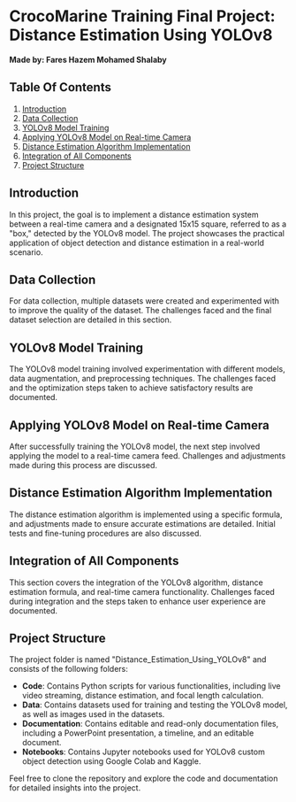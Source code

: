 # CrocoMarine Training Final Project: Distance Estimation Using YOLOv8

**Made by: Fares Hazem Mohamed Shalaby**

## Table Of Contents
1. [Introduction](#introduction)
2. [Data Collection](#data-collection)
3. [YOLOv8 Model Training](#yolov8-model-training)
4. [Applying YOLOv8 Model on Real-time Camera](#applying-yolov8-model-on-real-time-camera)
5. [Distance Estimation Algorithm Implementation](#distance-estimation-algorithm-implementation)
6. [Integration of All Components](#integration-of-all-components)
7. [Project Structure](#project-structure)

## Introduction

In this project, the goal is to implement a distance estimation system between a real-time camera and a designated 15x15 square, referred to as a "box," detected by the YOLOv8 model. The project showcases the practical application of object detection and distance estimation in a real-world scenario.

## Data Collection

For data collection, multiple datasets were created and experimented with to improve the quality of the dataset. The challenges faced and the final dataset selection are detailed in this section.

## YOLOv8 Model Training

The YOLOv8 model training involved experimentation with different models, data augmentation, and preprocessing techniques. The challenges faced and the optimization steps taken to achieve satisfactory results are documented.

## Applying YOLOv8 Model on Real-time Camera

After successfully training the YOLOv8 model, the next step involved applying the model to a real-time camera feed. Challenges and adjustments made during this process are discussed.

## Distance Estimation Algorithm Implementation

The distance estimation algorithm is implemented using a specific formula, and adjustments made to ensure accurate estimations are detailed. Initial tests and fine-tuning procedures are also discussed.

## Integration of All Components

This section covers the integration of the YOLOv8 algorithm, distance estimation formula, and real-time camera functionality. Challenges faced during integration and the steps taken to enhance user experience are documented.

## Project Structure

The project folder is named "Distance_Estimation_Using_YOLOv8" and consists of the following folders:

- **Code**: Contains Python scripts for various functionalities, including live video streaming, distance estimation, and focal length calculation.
- **Data**: Contains datasets used for training and testing the YOLOv8 model, as well as images used in the datasets.
- **Documentation**: Contains editable and read-only documentation files, including a PowerPoint presentation, a timeline, and an editable document.
- **Notebooks**: Contains Jupyter notebooks used for YOLOv8 custom object detection using Google Colab and Kaggle.

Feel free to clone the repository and explore the code and documentation for detailed insights into the project.
